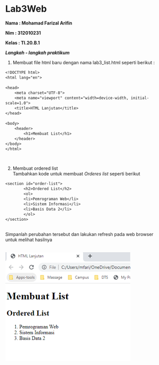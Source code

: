 # Lab3Web


**Nama  : Mohamad Farizal Arifin**

**Nim   : 312010231**

**Kelas : TI.20.B.1**


***Langkah - langkah praktikum***<br>

1. Membuat file html baru dengan nama lab3_list.html seperti berikut :<br>

```
<!DOCTYPE html>
<html lang="en">

<head>
    <meta charset="UTF-8">
    <meta name="viewport" content="width=device-width, initial-scale=1.0">
    <title>HTML Lanjutan</title>
</head>

<body>
    <header>
        <h1>Membuat List</h1>
    </header>
</body>
</html>
```
<br>

2. Membuat ordered list <br>
Tambahkan kode untuk membuat *Orderes list* seperti berikut <br>

```
<section id="order-list">
        <h2>Ordered List</h2>
        <ol>
        <li>Pemrograman Web</li>
        <li>Sistem Informasi</li>
        <li>Basis Data 2</li>
        </ol>
</section>
```
<br>
Simpanlah perubahan tersebut dan lakukan refresh pada web browser untuk melihat hasilnya<br>
<br>

![gambar 1](image/pict1.PNG) <br>
<br>